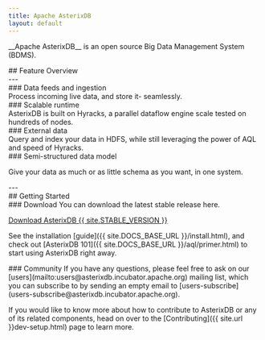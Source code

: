 ```yaml
---
title: Apache AsterixDB
layout: default
---
```


<div class="row">
 <div class="col-md-9 col-centered">
   <div class="well text-center"><p class="lead" markdown="1">__Apache AsterixDB__ is an open source Big Data Management System (BDMS).</p>
   </div>
 </div>
</div>


<div class="row"><div class="col-md-3 col-centered" markdown="1">
## Feature Overview
</div></div>
---
<div class="row">
<div class="col-sm-6" markdown="1">
### Data feeds and ingestion
<div class="col-sm-3" markdown="1">
<i class="fa fa-sitemap fa-5x"></i>
</div>
Process incoming live data, and store it- seamlessly.
</div>
<div class="col-sm-6" markdown="1">
### Scalable runtime

<div class="col-sm-3" markdown="1">
<i class="fa fa-signal fa-5x"></i>
</div>
AsterixDB is built on Hyracks, a parallel dataflow engine scale tested on hundreds of nodes.
</div>
</div>

<div class="row">
<div class="col-sm-6" markdown="1">
### External data

<div class="col-sm-3" markdown="1">
<i class="fa fa-database fa-5x"></i>
</div>
Query and index your data in HDFS, while still leveraging the power of AQL and speed of Hyracks.
</div>
<div class="col-sm-6" markdown="1">
### Semi-structured data model
<div class="col-sm-3" markdown="1">
<i class="fa fa-code fa-3x"></i> <i class="fa fa-arrows-h fa-lg"></i> <i class="fa fa-table fa-3x"></i>
</div>

Give your data as much or as little schema as you want, in one system.
</div>
</div>
---
<div class="row"><div class="col-md-3 col-centered" markdown="1">
## Getting Started
</div></div>

<div class="row">
<div class="col-sm-6" markdown="1">
### Download
You can download the latest stable release here.

<p><a class="btn btn-md btn-info" href="{{ site.STABLE_DOWNLOAD_URL }}" role="button">Download AsterixDB {{ site.STABLE_VERSION }} <i class="fa fa-download fa-lg"></i></a></p>

See the installation [guide]({{ site.DOCS_BASE_URL }}/install.html), and check out [AsterixDB 101]({{ site.DOCS_BASE_URL }}/aql/primer.html) to start using AsterixDB right away.

</div>
<div class="col-sm-6" markdown="1">
### Community
If you have any questions, please feel free to ask on our [users](mailto:users@asterixdb.incubator.apache.org) mailing list, which you can subscribe to by sending an empty email to [users-subscribe](users-subscribe@asterixdb.incubator.apache.org).

If you would like to know more about how to contribute to AsterixDB or any of its related components, head on over to the [Contributing]({{ site.url }}dev-setup.html) page to learn more.
</div>
</div>
